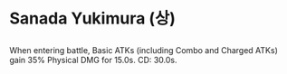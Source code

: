 # Sanada Yukimura (상)

##

When entering battle, Basic ATKs (including Combo and Charged ATKs) gain 35% Physical DMG for 15.0s. CD: 30.0s.
